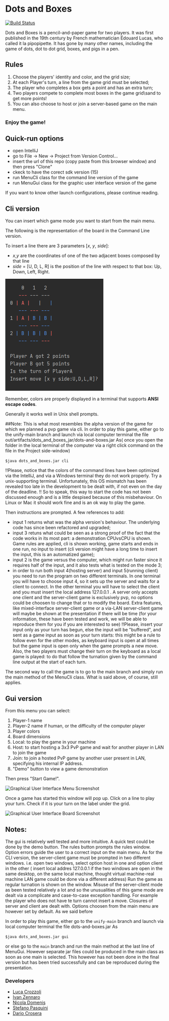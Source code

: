 # Dots and Boxes
[![Build Status](https://travis-ci.com/Ivan-Zennaro/dots_and_boxes.svg?branch=main)](https://travis-ci.com/Ivan-Zennaro/dots_and_boxes)

Dots and Boxes is a pencil-and-paper game for two players. It was first published in the 19th century by French mathematician Édouard Lucas, who called it la pipopipette. It has gone by many other names, including the game of dots, dot to dot grid, boxes, and pigs in a pen.

## Rules

  1. Choose the players' identity and color, and the grid size;
  2. At each Player's turn, a line from the game grid must be selected;
  3. The player who completes a box gets a point and has an extra turn;
  4. Two players compete to complete most boxes in the game grid\sand to get more points!
  5. You can also choose to host or join a server-based game on the main menu.
                        
  ### Enjoy the game!
  
## Quick-run options
- open IntelliJ
- go to File -> New -> Project from Version Control...
- insert the url of this repo (copy paste from this browser window) and then press "Clone"
- ckeck to have the corect sdk version (15)
- run MenuCli class for the command line version of the game
- run MenuGui class for the graphic user interface version of the game

If you want to know other launch configurations, please continue reading.

## Cli version
You can insert which game mode you want to start from the main menu.

The following is the representation of the board in the Command Line version.

To insert a line there are 3 parameters [*x*, *y*, *side*]:
- *x*,*y* are the coordinates of one of the two adjacent boxes composed by that line
- *side* = [U, D, L, R] is the position of the line with respect to that box: Up, Down, Left, Right.


![Command Line Game Screenshot](images/dots-and-boxes-Cli-screenshot.PNG)

Remember, colors are properly displayed in a terminal that supports **ANSI escape codes**. 

Generally it works well in Unix shell prompts.

##Note:
This is what most resembles the alpha version of the game for which we planned a pvp game via cli.
In order to play this game, either go to the unify-main branch and launch via local computer terminal the file out/artifacts/dots_and_boxes_jar/dots-and-boxes.jar
As( once you open the folder in the local terminal of the computer via a right click command on the file in the Project side-window)

```$java dots_and_boxes.jar cli```

!!Please, notice that the colors of the command lines have been optimized via the IntelliJ, and via a Windows terminal
they do not work properly. Try a unix-supporting terminal. Unfortunately, this OS mismatch has been revealed too late in the development to be dealt with, if not even on the day of the deadline.
!! So to speak, this way to start the code has not been discussed enough and is a little despised because of this misbehaviour.
On Linux or Mac it should work fine and is an ok way to play the game.

Then instructions are prompted. A few references to add:
- input 1 returns what was the alpha version's behaviour. The underlying code has since been refactored and upgraded;
- input 3 retuns what could be seen as a strong proof of the fact that the code works in its most part: a demonstration CPUvsCPU is shown.
  Game rules are applied, cli is shown working, game starts and ends in one run, no input to insert (cli version might have a long time to insert the input, this is an automatized game);
- input 2 is the game versus the computer, which might run faster since it requires half of the input, and it also tests what is tested on the mode 3;
- in order to run both input 4(hosting server) and input 5(running client) you need to run the program on two different terminals.
  In one terminal you will have to choose input 4, so it sets up the server and waits for a client to connect. In the other terminal you will have to select the client and you must insert the local address 127.0.0.1 .
  A server only accepts one client and the server-client game is exclusively pvp, no options could be choosen to change that or to modify the board.
  Extra features, like mixed-interface server-client game or a via-LAN server-client game will maybe be shown at the presentation if there will be time
  (for your information, these have been tested and work, we will be able to reproduce them for you if you are interested to see)
  !!Please, insert your input only as your turn has begun, else the input will be "buffered", and sent as a game input as soon as your turn starts: this might be a rule to follow even for the other modes, as keyboard input is open at all times but the game input is open only when the game prompts a new move.
  Also, the two players must change their turn on the keyboard as a local game is played: to do that follow the turnation given by the command line output at the start of each turn.

The second way to call the game is to go to the main branch and simply run the main method of the MenuCli class. What is said above, of course, still applies.

## Gui version
From this menu you can select:
1. Player-1 name
2. Player-2 name if human, or the difficulty of the computer player
3. Player colors
4. Board dimensions
5. Local: to play the game in your machine
6. Host:  to start hosting a 3x3 PvP game and wait for another player in LAN to join the game
7. Join:  to join a hosted PvP game by another user present in LAN, specifying his internal IP address.
8. "Demo" button to view a game demonstration

Then press "Start Game!". 



![Graphical User Interface Menu Screenshot](images/dots-and-boxes-GUI-Menu.PNG)


Once a game has started this window will pop up. 
Click on a line to play your turn. 
Check if it is your turn on the label under the grid.

![Graphical User Interface Board Screenshot](images/dots-and-boxes-GUI-Board.gif)

## Notes:
The gui is relatively well tested and more intuitive. A quick test could be done by the demo button. The rules button prompts the rules window.
Option errors guide the user to a correct input on the main menu. As for the CLI version, the server-client game must be prompted in two different windows.
i.e. open two windows, select option host in one and option client in the other
( insert local addres 127.0.0.1 if the two windows are open in the same desktop, on the same local machine, thought virtual machine-real machine LAN game could be done via a different address)
Run the game as regular turnation is shown on the window. Misuse of the server-client mode as been tested relatively a lot and so the unusualities of this game mode are dealt via a complicate and case-to-case exception handling.
For example the player who does not have te turn cannot insert a move. Closures of server and client are dealt with.
Options choosen from the main menu are however set by default. As we said before

In order to play this game, either go to the ```unify-main``` branch and launch via local computer terminal the file dots-and-boxes.jar
As

```$java dots_and_boxes.jar gui```

or else go to the ```main``` branch and run the main method at the last line of MenuGui.
However separate jar files could be produced in the main class as soon as one main is selected. This however has not been
done in the final version but has been tried successfully and can be reproduced during the presentation.


### Developers

- [Luca Crozzoli](https://github.com/Luca-Crozzoli)
- [Ivan Zennaro](https://github.com/Ivan-Zennaro)
- [Nicola Domenis](http://github.com/nicdom23)
- [Stefano Pasquini](https://github.com/JawaCoder)
- [Dario Crosera](https://github.com/drocro)
